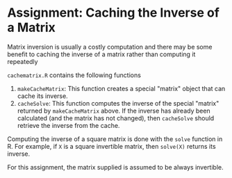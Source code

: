 # Assignment: Caching the Inverse of a Matrix

Matrix inversion is usually a costly computation and there may be some
benefit to caching the inverse of a matrix rather than computing it
repeatedly

`cachematrix.R` contains the following functions
1.  `makeCacheMatrix`: This function creates a special "matrix" object
    that can cache its inverse.
2.  `cacheSolve`: This function computes the inverse of the special
    "matrix" returned by `makeCacheMatrix` above. If the inverse has
    already been calculated (and the matrix has not changed), then
    `cacheSolve` should retrieve the inverse from the cache.

Computing the inverse of a square matrix is  done with the `solve`
function in R. For example, if `X` is a square invertible matrix, then
`solve(X)` returns its inverse.

For this assignment, the matrix supplied is assumed to be always
invertible.

